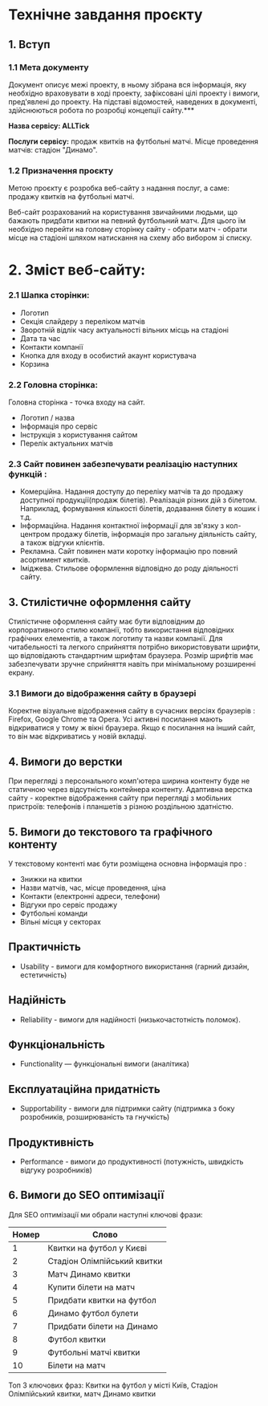 # Технічне завдання проєкту

## 1. Вступ

### 1.1 Мета документу

Документ описує межі проекту, в ньому зібрана вся інформація, яку необхідно враховувати в ході проекту, зафіксовані цілі проекту і вимоги, пред'явлені до проекту. На підставі відомостей, наведених в документі, здійснюються робота по розробці концепції сайту.***

**Назва сервісу: ALLTick**

**Послуги сервісу:** продаж квитків на футбольні матчі. 
Місце проведення матчів: стадіон "Динамо".

### 1.2 Призначення проєкту

Метою проєкту є розробка веб-сайту з надання послуг, а саме: продажу квитків на футбольні матчі.

Веб-сайт розрахований на користування звичайними людьми, що бажають придбати квитки на певний футбольний матч.
Для цього їм необхідно перейти на головну сторінку сайту - обрати матч - обрати місце на стадіоні шляхом натискання на схему або вибором зі списку.

# 2. Зміст веб-сайту:
### 2.1 Шапка сторінки: ###
   * Логотип
   * Секція слайдеру з переліком матчів
   * Зворотній відлік часу актуальності вільних місць на стадіоні
   * Дата та час
   * Контакти компанії
   * Кнопка для входу в особистий акаунт користувача
   * Корзина

### 2.2 Головна сторінка: ### 
Головна сторінка - точка входу на сайт.

  * Логотип / назва
  * Інформація про сервіс
  * Інструкція з користування сайтом
  * Перелік актуальних матчів

### 2.3 Сайт повинен забезпечувати реалізацію наступних функцій : ###

* Комерційна. Надання доступу до переліку матчів та до продажу доступної продукції(продаж білетів). Реалізація різних дій з білетом. Наприклад, формування кількості білетів, додавання білету в кошик і т.д.
* Інформаційна. Надання контактної інформації для зв'язку з кол-центром продажу білетів, інформація про загальну діяльність сайту, а також відгуки клієнтів.
* Рекламна. Сайт повинен мати коротку інформацію про повний асортимент квитків.
* Іміджева. Стильове оформлення відповідно до роду діяльності сайту.
 
## 3. Стилістичне оформлення сайту ###

Стилістичне оформлення сайту має бути відповідним до корпоративного стилю компанії, тобто використання відповідних графічних елементів, а також логотипу та назви компанії. Для читабельності та легкого сприйняття потрібно використовувати шрифти, що відповідають стандартним шрифтам браузера. Розмір шрифтів має забезпечувати зручне сприйняття навіть при мінімальному розширенні екрану.

### 3.1 Вимоги до відображення сайту в браузері ###

Коректне візуальне відображення сайту в сучасних версіях браузерів : Firefox, Google Chrome та Opera.
Усі активні посилання мають відкриватися у тому ж вікні браузера. Якщо є посилання на інший сайт, то він має відкриватись у новій вкладці.

## 4. Вимоги до верстки ###

При перегляді з персонального комп'ютера ширина контенту буде не статичною через відсутність контейнера контенту. 
Адаптивна верстка сайту - коректне відображення сайту при перегляді з мобільних пристроїв: телефонів і планшетів з різною роздільною здатністю.

## 5. Вимоги до текстового та графічного контенту ###

У текстовому контенті має бути розміщена основна інформація про :
* Знижки на квитки
* Назви матчів, час, місце проведення, ціна
* Контакти (електронні адреси, телефони)
* Відгуки про сервіс продажу
* Футбольні команди
* Вільні місця у секторах

## Практичність ##
* Usability - вимоги для комфортного використання (гарний дизайн, естетичність)

## Надійність ##
* Reliability - вимоги для надійності (низькочастотність поломок).

## Функціональність ##
* Functionality — функціональні вимоги (аналітика)

## Експлуатаційна придатність ##
* Supportability - вимоги для підтримки сайту (підтримка з боку розробників, розширюваність та гнучкість)

## Продуктивність ##
* Performance - вимоги до продуктивності (потужність, швидкість відгуку розробників)

## 6. Вимоги до SEO оптимізації
Для SEO оптимізації ми обрали наступні ключові фрази:

| Номер |   Слово   |
| ----- | --------- |
|   1   |   Квитки на футбол у Києві  |
|   2   | Стадіон Олімпійський квитки |
|   3   |      Матч Динамо квитки     |
|   4   |    Купити білети на матч    |
|   5   |  Придбати квитки на футбол  |
|   6   |     Динамо футбол булети    |
|   7   |  Придбати білети на Динамо  |
|   8   |        Футбол квитки        |
|   9   |    Футбольні матчі квитки   |
|   10  |       Білети на матч        |

Топ 3 ключових фраз: Квитки на футбол у місті Київ, Стадіон Олімпійський квитки, матч Динамо квитки
